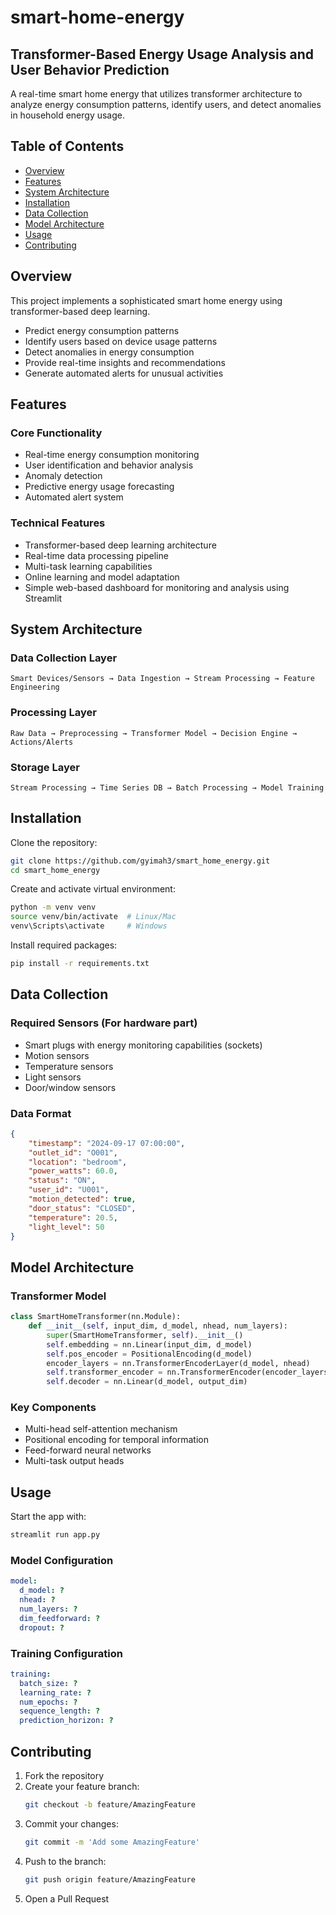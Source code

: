 # smart-home-energy
## Transformer-Based Energy Usage Analysis and User Behavior Prediction
A real-time smart home energy that utilizes transformer architecture to analyze energy consumption patterns, identify users, and detect anomalies in household energy usage.

## Table of Contents
- [Overview](#overview)
- [Features](#features)
- [System Architecture](#system-architecture)
- [Installation](#installation)
- [Data Collection](#data-collection)
- [Model Architecture](#model-architecture)
- [Usage](#usage)
- [Contributing](#contributing)
  

## Overview
This project implements a sophisticated smart home energy using transformer-based deep learning. 
- Predict energy consumption patterns
- Identify users based on device usage patterns
- Detect anomalies in energy consumption
- Provide real-time insights and recommendations
- Generate automated alerts for unusual activities

## Features
### Core Functionality
- Real-time energy consumption monitoring
- User identification and behavior analysis
- Anomaly detection
- Predictive energy usage forecasting
- Automated alert system

### Technical Features
- Transformer-based deep learning architecture
- Real-time data processing pipeline
- Multi-task learning capabilities
- Online learning and model adaptation
- Simple web-based dashboard for monitoring and analysis using Streamlit

## System Architecture
### Data Collection Layer
```
Smart Devices/Sensors → Data Ingestion → Stream Processing → Feature Engineering
```

### Processing Layer
```
Raw Data → Preprocessing → Transformer Model → Decision Engine → Actions/Alerts
```

### Storage Layer
```
Stream Processing → Time Series DB → Batch Processing → Model Training
```

## Installation
Clone the repository:
```sh
git clone https://github.com/gyimah3/smart_home_energy.git
cd smart_home_energy
```

Create and activate virtual environment:
```sh
python -m venv venv
source venv/bin/activate  # Linux/Mac
venv\Scripts\activate     # Windows
```

Install required packages:
```sh
pip install -r requirements.txt
```

## Data Collection
### Required Sensors (For hardware part)
- Smart plugs with energy monitoring capabilities (sockets)
- Motion sensors
- Temperature sensors
- Light sensors
- Door/window sensors

### Data Format
```json
{
    "timestamp": "2024-09-17 07:00:00",
    "outlet_id": "O001",
    "location": "bedroom",
    "power_watts": 60.0,
    "status": "ON",
    "user_id": "U001",
    "motion_detected": true,
    "door_status": "CLOSED",
    "temperature": 20.5,
    "light_level": 50
}
```

## Model Architecture
### Transformer Model
```python
class SmartHomeTransformer(nn.Module):
    def __init__(self, input_dim, d_model, nhead, num_layers):
        super(SmartHomeTransformer, self).__init__()
        self.embedding = nn.Linear(input_dim, d_model)
        self.pos_encoder = PositionalEncoding(d_model)
        encoder_layers = nn.TransformerEncoderLayer(d_model, nhead)
        self.transformer_encoder = nn.TransformerEncoder(encoder_layers, num_layers)
        self.decoder = nn.Linear(d_model, output_dim)
```

### Key Components
- Multi-head self-attention mechanism
- Positional encoding for temporal information
- Feed-forward neural networks
- Multi-task output heads

## Usage
Start the app with:
```sh
streamlit run app.py
```

### Model Configuration
```yaml
model:
  d_model: ?
  nhead: ?
  num_layers: ?
  dim_feedforward: ?
  dropout: ?
```

### Training Configuration
```yaml
training:
  batch_size: ?
  learning_rate: ?
  num_epochs: ?
  sequence_length: ?
  prediction_horizon: ?
```

## Contributing
1. Fork the repository
2. Create your feature branch:
   ```sh
   git checkout -b feature/AmazingFeature
   ```
3. Commit your changes:
   ```sh
   git commit -m 'Add some AmazingFeature'
   ```
4. Push to the branch:
   ```sh
   git push origin feature/AmazingFeature
   ```
5. Open a Pull Request
